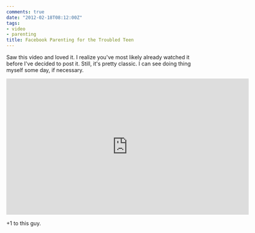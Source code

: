 ```yaml
---
comments: true
date: "2012-02-18T08:12:00Z"
tags:
- video
- parenting
title: Facebook Parenting for the Troubled Teen
---
```


Saw this video and loved it. I realize you've most likely already watched it
before I've decided to post it. Still, it's pretty classic. I can see doing
thing myself some day, if necessary.

<iframe width="640" height="360"
src="http://www.youtube-nocookie.com/embed/kl1ujzRidmU?rel=0" frameborder="0">
  </iframe>

+1 to this guy.
